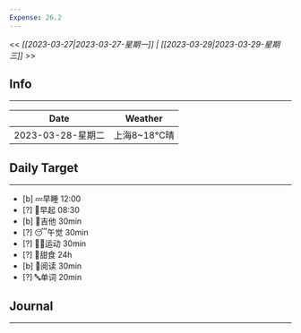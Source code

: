 ```yaml
---
Expense: 26.2
---
```


<< *[[2023-03-27|2023-03-27-星期一]] | [[2023-03-29|2023-03-29-星期三]]* >>

## Info
***
| Date        | Weather      | 
| ----------- | ------------ |
| 2023-03-28-星期二 | 上海8~18℃晴 |


## Daily Target 
***
- [b] 💤早睡   12:00
- [?] 🌅早起    08:30 
- [b] 🎵吉他    30min
- [?] 😴午觉    30min
- [?] 🏃‍♀️运动    30min  
- [?] 🚫甜食    24h
- [b] 📖阅读    30min
- [?] 🔤单词    20min    


##  Journal
***




